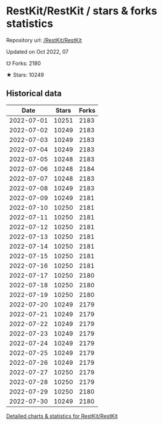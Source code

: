 # RestKit/RestKit / stars & forks statistics

Repository url: [/RestKit/RestKit](https://github.com/RestKit/RestKit)

Updated on Oct 2022, 07

☋ Forks: 2180

★ Stars: 10249

## Historical data
| Date | Stars | Forks |
|------|-------|-------|
| 2022-07-01 | 10251 | 2183 | 
| 2022-07-02 | 10249 | 2183 | 
| 2022-07-03 | 10249 | 2183 | 
| 2022-07-04 | 10249 | 2183 | 
| 2022-07-05 | 10248 | 2183 | 
| 2022-07-06 | 10248 | 2184 | 
| 2022-07-07 | 10248 | 2183 | 
| 2022-07-08 | 10249 | 2183 | 
| 2022-07-09 | 10249 | 2181 | 
| 2022-07-10 | 10250 | 2181 | 
| 2022-07-11 | 10250 | 2181 | 
| 2022-07-12 | 10250 | 2181 | 
| 2022-07-13 | 10250 | 2181 | 
| 2022-07-14 | 10250 | 2181 | 
| 2022-07-15 | 10250 | 2181 | 
| 2022-07-16 | 10250 | 2181 | 
| 2022-07-17 | 10250 | 2180 | 
| 2022-07-18 | 10250 | 2180 | 
| 2022-07-19 | 10250 | 2180 | 
| 2022-07-20 | 10249 | 2179 | 
| 2022-07-21 | 10249 | 2179 | 
| 2022-07-22 | 10249 | 2179 | 
| 2022-07-23 | 10249 | 2179 | 
| 2022-07-24 | 10249 | 2179 | 
| 2022-07-25 | 10249 | 2179 | 
| 2022-07-26 | 10249 | 2179 | 
| 2022-07-27 | 10250 | 2179 | 
| 2022-07-28 | 10250 | 2179 | 
| 2022-07-29 | 10250 | 2180 | 
| 2022-07-30 | 10249 | 2180 | 


[Detailed charts & statistics for RestKit/RestKit](https://reviewgithub.com/rep/RestKit/RestKit)
